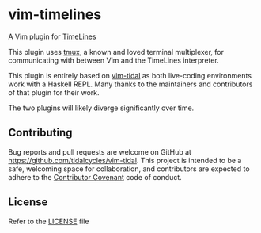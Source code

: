 # vim-timelines #

A Vim plugin for [TimeLines](https://github.com/lnfiniteMonkeys/TimeLines)

This plugin uses [tmux](https://tmux.github.io/), a known and loved terminal
multiplexer, for communicating with between Vim and the TimeLines interpreter.

This plugin is entirely based on [vim-tidal](https://github.com/tidalcycles/vim-tidal)
as both live-coding environments work with a Haskell REPL. Many thanks to the
maintainers and contributors of that plugin for their work.

The two plugins will likely diverge significantly over time.

## Contributing

Bug reports and pull requests are welcome on GitHub at
<https://github.com/tidalcycles/vim-tidal>.  This project is intended to be a
safe, welcoming space for collaboration, and contributors are expected to
adhere to the [Contributor Covenant](http://contributor-covenant.org) code of
conduct.


## License

Refer to the [LICENSE](LICENSE) file
